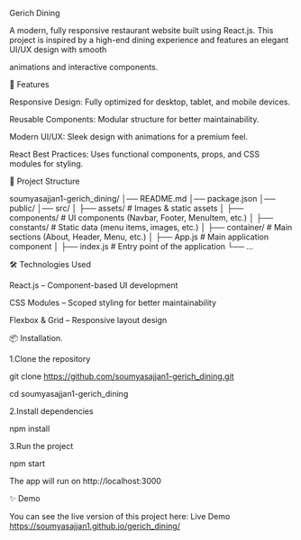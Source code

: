 Gerich Dining

A modern, fully responsive restaurant website built using React.js. This project is inspired by a high-end dining experience and features an elegant UI/UX design with smooth 

animations and interactive components.


🚀 Features

Responsive Design: Fully optimized for desktop, tablet, and mobile devices.

Reusable Components: Modular structure for better maintainability.

Modern UI/UX: Sleek design with animations for a premium feel.

React Best Practices: Uses functional components, props, and CSS modules for styling.


📂 Project Structure

soumyasajjan1-gerich_dining/
│── README.md
│── package.json
│── public/
│── src/
│   ├── assets/            # Images & static assets
│   ├── components/        # UI components (Navbar, Footer, MenuItem, etc.)
│   ├── constants/         # Static data (menu items, images, etc.)
│   ├── container/         # Main sections (About, Header, Menu, etc.)
│   ├── App.js             # Main application component
│   ├── index.js           # Entry point of the application
└── ...



🛠️ Technologies Used

React.js – Component-based UI development

CSS Modules – Scoped styling for better maintainability

Flexbox & Grid – Responsive layout design


📦 Installation.

1.Clone the repository

git clone https://github.com/soumyasajjan1-gerich_dining.git

cd soumyasajjan1-gerich_dining

2.Install dependencies

npm install

3.Run the project

npm start

The app will run on http://localhost:3000


✨ Demo

You can see the live version of this project here: Live Demo   https://soumyasajjan1.github.io/gerich_dining/

